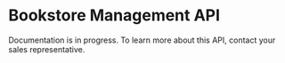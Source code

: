 # Bookstore Management API

Documentation is in progress. To learn more about this API, contact your sales representative. 
